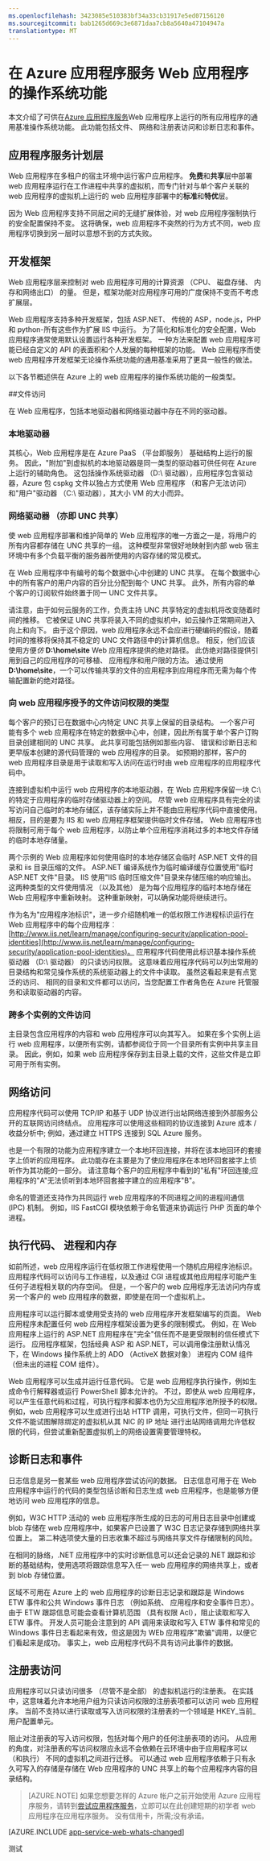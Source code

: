 ```yaml
---
ms.openlocfilehash: 3423085e510383bf34a33cb31917e5ed07156120
ms.sourcegitcommit: bab1265d669c3e6871daa7cb8a5640a47104947a
translationtype: MT
---
```

<properties 
    pageTitle="在 Azure 应用程序服务 Web 应用程序的操作系统功能" 
    description="了解到 Azure 应用程序服务 web 应用程序可用的操作系统功能" 
    services="app-service\web" 
    documentationCenter="" 
    authors="cephalin" 
    manager="wpickett" 
    editor="mollybos"/>

<tags 
    ms.service="app-service-web" 
    ms.workload="web" 
    ms.tgt_pltfrm="na" 
    ms.devlang="na" 
    ms.topic="article" 
    ms.date="07/02/2015" 
    ms.author="cephalin"/>

# 在 Azure 应用程序服务 Web 应用程序的操作系统功能 #

本文介绍了可供在[Azure 应用程序服务](http://go.microsoft.com/fwlink/?LinkId=529714)Web 应用程序上运行的所有应用程序的通用基准操作系统功能。 此功能包括文件、 网络和注册表访问和诊断日志和事件。 

<a id="tiers"></a>
## 应用程序服务计划层

Web 应用程序在多租户的宿主环境中运行客户应用程序。 **免费**和**共享**层中部署 web 应用程序运行在工作进程中共享的虚拟机，而专门针对与单个客户关联的 web 应用程序的虚拟机上运行的 web 应用程序部署中的**标准**和**特优**层。

因为 Web 应用程序支持不同层之间的无缝扩展体验，对 web 应用程序强制执行的安全配置保持不变。 这将确保，web 应用程序不突然的行为方式不同，web 应用程序切换到另一层时以意想不到的方式失败。

<a id="developmentframeworks"></a>
## 开发框架

Web 应用程序层来控制对 web 应用程序可用的计算资源 （CPU、 磁盘存储、 内存和网络出口） 的量。 但是，框架功能对应用程序可用的广度保持不变而不考虑扩展层。

Web 应用程序支持多种开发框架，包括 ASP.NET、 传统的 ASP，node.js，PHP 和 python-所有这些作为扩展 IIS 中运行。 为了简化和标准化的安全配置，Web 应用程序通常使用默认设置运行各种开发框架。 一种方法来配置 web 应用程序可能已经自定义的 API 的表面积和个人发展的每种框架的功能。 Web 应用程序而使 web 应用程序开发框架无论操作系统功能的通用基准采用了更具一般性的做法。

以下各节概述供在 Azure 上的 web 应用程序的操作系统功能的一般类型。

<a id="FileAccess"></a>
##文件访问

在 Web 应用程序，包括本地驱动器和网络驱动器中存在不同的驱动器。

<a id="LocalDrives"></a>
### 本地驱动器

其核心，Web 应用程序是在 Azure PaaS （平台即服务） 基础结构上运行的服务。 因此，"附加"到虚拟机的本地驱动器是同一类型的驱动器可供任何在 Azure 上运行的辅助角色。 这包括操作系统驱动器 （D:\ 驱动器），应用程序包含驱动器，Azure 包 cspkg 文件以独占方式使用 Web 应用程序 （和客户无法访问） 和"用户"驱动器 （C:\ 驱动器），其大小 VM 的大小而异。

<a id="NetworkDrives"></a>
### 网络驱动器 （亦即 UNC 共享）

使 web 应用程序部署和维护简单的 Web 应用程序的唯一方面之一是，将用户的所有内容都存储在 UNC 共享的一组。 这种模型非常很好地映射到内部 web 宿主环境中有多个负载平衡的服务器所使用的内容存储的常见模式。 

在 Web 应用程序中有编号的每个数据中心中创建的 UNC 共享。 在每个数据中心中的所有客户的用户内容的百分比分配到每个 UNC 共享。 此外，所有内容的单个客户的订阅软件始终置于同一 UNC 文件共享。 

请注意，由于如何云服务的工作，负责主持 UNC 共享特定的虚拟机将改变随着时间的推移。 它被保证 UNC 共享将装入不同的虚拟机中，如云操作正常期间进入向上和向下。 由于这个原因，web 应用程序永远不会应进行硬编码的假设，随着时间的推移将保持其不稳定的 UNC 文件路径中的计算机信息。 相反，他们应该使用方便*仿* **D:\home\site** Web 应用程序提供的绝对路径。 此仿绝对路径提供引用到自己的应用程序的可移植、 应用程序和用户限的方法。 通过使用**D:\home\site**，一个可以传输共享的文件的应用程序到应用程序而无需为每个传输配置新的绝对路径。

<a id="TypesOfFileAccess"></a>
### 向 web 应用程序授予的文件访问权限的类型

每个客户的预订已在数据中心内特定 UNC 共享上保留的目录结构。 一个客户可能有多个 web 应用程序在特定的数据中心中，创建，因此所有属于单个客户订购目录创建相同的 UNC 共享。 此共享可能包括例如那些内容、 错误和诊断日志和更早版本创建的源代码管理的 web 应用程序的目录。 如预期的那样，客户的 web 应用程序目录是用于读取和写入访问在运行时由 web 应用程序的应用程序代码中。

连接到虚拟机中运行 web 应用程序的本地驱动器，在 Web 应用程序保留一块 C:\ 的特定于应用程序的临时存储驱动器上的空间。 尽管 web 应用程序具有完全的读写访问自己临时的本地存储区，该存储实际上并不能由应用程序代码中直接使用。 相反，目的是要为 IIS 和 web 应用程序框架提供临时文件存储。 Web 应用程序也将限制可用于每个 web 应用程序，以防止单个应用程序消耗过多的本地文件存储的临时本地存储量。

两个示例的 Web 应用程序如何使用临时的本地存储区会临时 ASP.NET 文件的目录和 iis 目录压缩的文件。 ASP.NET 编译系统作为临时编译缓存位置使用"临时 ASP.NET 文件"目录。 IIS 使用"IIS 临时压缩文件"目录来存储压缩的响应输出。 这两种类型的文件使用情况 （以及其他） 是为每个应用程序的临时本地存储在 Web 应用程序中重新映射。 这种重新映射，可以确保功能将继续进行。

作为名为"应用程序池标识"，进一步介绍随机唯一的低权限工作进程标识运行在 Web 应用程序中的每个应用程序︰ [http://www.iis.net/learn/manage/configuring-security/application-pool-identities](http://www.iis.net/learn/manage/configuring-security/application-pool-identities)。 应用程序代码使用此标识基本操作系统驱动器 （D:\ 驱动器） 的只读访问权限。 这意味着应用程序代码可以列出常用的目录结构和常见操作系统的系统驱动器上的文件中读取。 虽然这看起来是有点宽泛的访问、 相同的目录和文件都可以访问，当您配置工作者角色在 Azure 托管服务和读取驱动器的内容。 

<a name="multipleinstances"></a>
### 跨多个实例的文件访问

主目录包含应用程序的内容和 web 应用程序可以向其写入。 如果在多个实例上运行 web 应用程序，以便所有实例，请都参阅位于同一个目录所有实例中共享主目录。 因此，例如，如果 web 应用程序保存到主目录上载的文件，这些文件是立即可用于所有实例。 

<a id="NetworkAccess"></a>
## 网络访问
应用程序代码可以使用 TCP/IP 和基于 UDP 协议进行出站网络连接到外部服务公开的互联网访问终结点。 应用程序可以使用这些相同的协议连接到 Azure 成本 / 收益分析中; 例如，通过建立 HTTPS 连接到 SQL Azure 服务。

也是一个有限的功能为应用程序建立一个本地环回连接，并将在该本地回环的套接字上侦听的应用程序。 此功能存在主要是为了使应用程序在本地环回套接字上侦听作为其功能的一部分。 请注意每个客户的应用程序中看到的"私有"环回连接;应用程序的"A"无法侦听到本地环回套接字建立的应用程序"B"。

命名的管道还支持作为共同运行 web 应用程序的不同进程之间的进程间通信 (IPC) 机制。 例如，IIS FastCGI 模块依赖于命名管道来协调运行 PHP 页面的单个进程。


<a id="Code"></a>
## 执行代码、 进程和内存
如前所述，web 应用程序运行在低权限工作进程使用一个随机应用程序池标识。 应用程序代码可以访问与工作进程，以及通过 CGI 进程或其他应用程序可能产生任何子进程相关联的内存空间。 但是，一个客户的 web 应用程序无法访问内存或另一个客户的 web 应用程序的数据，即使是在同一个虚拟机上。

应用程序可以运行脚本或使用受支持的 web 应用程序开发框架编写的页面。 Web 应用程序未配置任何 web 应用程序框架设置为更多的限制模式。 例如，在 Web 应用程序上运行的 ASP.NET 应用程序在"完全"信任而不是更受限制的信任模式下运行。 应用程序框架，包括经典 ASP 和 ASP.NET，可以调用像注册默认情况下，在 Windows 操作系统上的 ADO （ActiveX 数据对象） 进程内 COM 组件 （但未出的进程 COM 组件）。

Web 应用程序可以生成并运行任意代码。 它是 web 应用程序执行操作，例如生成命令行解释器或运行 PowerShell 脚本允许的。 不过，即使从 web 应用程序，可以产生任意代码和过程，可执行程序和脚本也仍为父应用程序池所授予的权限。 例如，web 应用程序可以生成进行出站 HTTP 调用，可执行文件，但同一可执行文件不能试图解除绑定的虚拟机从其 NIC 的 IP 地址 进行出站网络调用允许低权限的代码，但尝试重新配置虚拟机上的网络设置需要管理特权。


<a id="Diagnostics"></a>
## 诊断日志和事件
日志信息是另一套某些 web 应用程序尝试访问的数据。 日志信息可用于在 Web 应用程序中运行的代码的类型包括诊断和日志生成 web 应用程序，也是能够方便地访问 web 应用程序的信息。 

例如，W3C HTTP 活动的 web 应用程序所生成的日志的可用日志目录中创建或 blob 存储在 web 应用程序中，如果客户已设置了 W3C 日志记录存储到网络共享位置上。 第二种选项使大量的日志收集不超过与网络共享文件存储限制的风险。

在相同的脉络，.NET 应用程序中的实时诊断信息可以还会记录的.NET 跟踪和诊断的基础结构，使用选项将跟踪信息写入任一 web 应用程序的网络共享上，或者到 blob 存储位置。

区域不可用在 Azure 上的 web 应用程序的诊断日志记录和跟踪是 Windows ETW 事件和公共 Windows 事件日志 （例如系统、 应用程序和安全事件日志）。 由于 ETW 跟踪信息可能会查看计算机范围 （具有权限 Acl），阻止读取和写入 ETW 事件。 开发人员可能会注意到的 API 调用来读取和写入 ETW 事件和常见的 Windows 事件日志看起来有效，但这是因为 WEb 应用程序"欺骗"调用，以便它们看起来是成功。 事实上，web 应用程序代码不具有访问此事件的数据。

<a id="RegistryAccess"></a>
## 注册表访问
应用程序可以只读访问很多 （尽管不是全部） 的虚拟机运行的注册表。 在实践中，这意味着允许本地用户组为只读访问权限的注册表项都可以访问 web 应用程序。 当前不支持以进行读取或写入访问权限的注册表的一个领域是 HKEY\_当前\_用户配置单元。

阻止对注册表的写入访问权限，包括对每个用户的任何注册表项的访问。 从应用的角度，对注册表的写访问权限应永远不会依赖在云环境中由于应用程序可以 （和执行） 不同的虚拟机之间进行迁移。 可以通过 web 应用程序依赖于只有永久可写入的存储是存储在 Web 应用程序的 UNC 共享上的每个应用程序内容的目录结构。 

>[AZURE.NOTE] 如果您想要怎样的 Azure 帐户之前开始使用 Azure 应用程序服务，请转到[尝试应用程序服务](http://go.microsoft.com/fwlink/?LinkId=523751)，立即可以在此创建短期的初学者 web 应用程序在应用程序服务。 没有信用卡，所需;没有承诺。

[AZURE.INCLUDE [app-service-web-whats-changed](../../includes/app-service-web-whats-changed.md)]
 
 
测试
